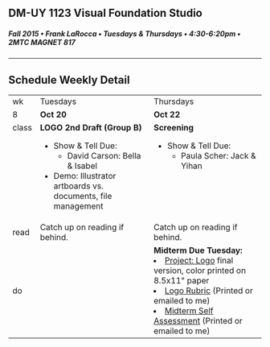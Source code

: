## DM-UY 1123 Visual Foundation Studio
##### Fall 2015 • Frank LaRocca • Tuesdays & Thursdays • 4:30-6:20pm • 2MTC MAGNET 817 
---
## Schedule Weekly Detail

<table>
<tr>
<td>wk</td>
<td>Tuesdays</td>
<td>Thursdays</td>
</tr>
<tr>
  <td valign="top">8</td>
  <td valign="top" width="48%"><strong>Oct 20</strong></td>
  <td valign="top" width="48%"><strong>Oct 22</strong></td>
</tr>

<!-- class -->
<tr>
<td valign="top">class</td>
<td valign="top">
  <strong>LOGO 2nd Draft (Group B)</strong><br>
  <ul>
    <li>Show & Tell Due:
        <ul>
            <li>David Carson: Bella & Isabel</li>
        </ul>
    </li>
    <li>Demo: Illustrator artboards vs. documents, file management</li>
  </ul>
</td>
<td valign="top">
  <strong>Screening</strong><br>
  <ul>
    <li>Show & Tell Due:
        <ul>
            <li>Paula Scher: Jack & Yihan</li>
        </ul>
    </li>
  </ul>
</td>

</tr>

<!-- reading -->
<tr>
  <td>read</td>
  <td valign="top">Catch up on reading if behind.</ul>
  
  </td>
  <td valign="top">Catch up on reading if behind.</td>
</tr>

<!-- do -->
<tr>
  <td>do</td>
  <td valign="top">
  </td>
  <td valign="top" >
  <strong>Midterm Due Tuesday:</strong>
    <li><a href="../projects/project_logo.md">Project: Logo</a> final version, color printed on 8.5x11" paper</li>
    <li><a href="../projects/project_logo_assessment.md">Logo Rubric</a> (Printed or emailed to me)</li>
    <li><a href="../projects/project_logo_assessment.md">Midterm Self Assessment</a> (Printed or emailed to me)
    </li>
  </td>
</tr>
</table>









